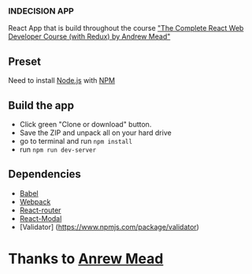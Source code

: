 ### INDECISION APP

React App that is build throughout the course ["The Complete React Web Developer Course (with Redux) by Andrew Mead"](https://www.udemy.com/react-2nd-edition/)

## Preset
Need to install [Node.js](https://nodejs.org/en/)  with [NPM](https://www.npmjs.com/get-npm)

## Build the app
- Click green "Clone or download" button. 
- Save the ZIP and unpack all on your hard drive
- go to terminal and run `npm install`
- run `npm run dev-server`

## Dependencies
- [Babel](https://babeljs.io/)
- [Webpack](https://webpack.js.org/)
- [React-router](https://reacttraining.com/react-router/web/guides/quick-start)
- [React-Modal](http://reactcommunity.org/react-modal/)
- [Validator]
(https://www.npmjs.com/package/validator)


# Thanks to [Anrew Mead](https://twitter.com/andrew_j_mead)
